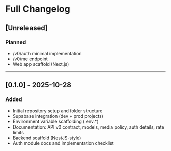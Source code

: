 # Full Changelog

## [Unreleased]
### Planned
- /v0/auth minimal implementation
- /v0/me endpoint
- Web app scaffold (Next.js)

---

## [0.1.0] - 2025-10-28
### Added
- Initial repository setup and folder structure
- Supabase integration (dev + prod projects)
- Environment variable scaffolding (.env.*)
- Documentation: API v0 contract, models, media policy, auth details, rate limits
- Backend scaffold (NestJS-style)
- Auth module docs and implementation checklist
